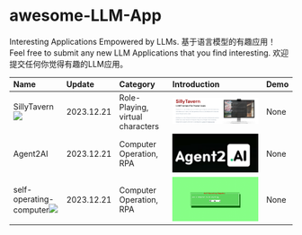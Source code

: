 # awesome-LLM-App

Interesting Applications Empowered by LLMs. 基于语言模型的有趣应用！
Feel free to submit any new LLM Applications that you find interesting. 欢迎提交任何你觉得有趣的LLM应用。

| Name | Update | Category | Introduction | Demo |
| :----| :------| :--------| :------ | :----------- |
| SillyTavern[![](https://img.shields.io/github/stars/SillyTavern/SillyTavern.svg)](https://github.com/SillyTavern/SillyTavern) | 2023.12.21 | Role-Playing, virtual characters | [![SillyTavern](./assets/SillyTavern.png)](https://sillytavernai.com/) | None |
| Agent2AI | 2023.12.21| Computer Operation, RPA | [![agent2ai youtube demo](./assets/agent2ai.png)](https://www.youtube.com/watch?v=dSAP1hspl2g&t=27s) | None |
| self-operating-computer[![](https://img.shields.io/github/stars/OthersideAI/self-operating-computer)](https://github.com/OthersideAI/self-operating-computer) | 2023.12.21 | Computer Operation, RPA | ![self-operating-computer](./assets/self-operating-computer.png) | None |

